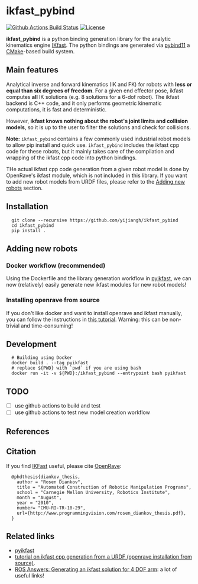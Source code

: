 
# ikfast_pybind

[![Github Actions Build Status](https://github.com/yijiangh/ikfast_pybind/workflows/build/badge.svg)](https://github.com/compas-dev/compas_fab/actions)
[![License](https://img.shields.io/github/license/yijiangh/ikfast_pybind.svg)](https://pypi.python.org/pypi/ikfast_pybind)

**ikfast_pybind** is a python binding generation library for the analytic kinematics engine [IKfast](http://openrave.org/docs/1.8.2/openravepy/ikfast/). 
The python bindings are generated via [pybind11](https://github.com/pybind/pybind11) a [CMake](https://cmake.org/)-based build system.

## Main features

Analytical inverse and forward kinematics (IK and FK) for robots with **less or equal than six degrees of freedom**. 
For a given end effector pose, ikfast computes **all** IK solutions (e.g. 8 solutions for a 6-dof robot).
The ikfast backend is C++ code, and it only performs geometric kinematic computations, it is fast and deterministic.

However, **ikfast knows nothing about the robot's joint limits and collision models**, so it is up to the user to filter the solutions and check for collisions.

**Note:** 
`ikfast_pybind` contains a few commonly used industrial robot models to allow pip install and quick use.
`ikfast_pybind` includes the ikfast cpp code for these robots, but it mainly takes care of the compilation and wrapping of the ikfast cpp code into python bindings.

THe actual ikfast cpp code generation from a given robot model is done by OpenRave's ikfast module, which is not included in this library.
If you want to add new robot models from URDF files, please refer to the [Adding new robots](#adding-new-robots) section.

## Installation

```
  git clone --recursive https://github.com/yijiangh/ikfast_pybind
  cd ikfast_pybind
  pip install .
```

## Adding new robots

### Docker workflow (recommended)

Using the Dockerfile and the library generation workflow in [pyikfast](https://github.com/cyberbotics/pyikfast), we can now (relatively) easily generate new ikfast modules for new robot models!

### Installing openrave from source

If you don't like docker and want to install openrave and ikfast manually, you can follow the instructions in [this tutorial](http://docs.ros.org/kinetic/api/framefab_irb6600_support/html/doc/ikfast_tutorial.html).
Warning: this can be non-trivial and time-consuming!

## Development


```
  # Building using Docker
  docker build . --tag pyikfast
  # replace ${PWD} with `pwd` if you are using bash
  docker run -it -v ${PWD}:/ikfast_pybind --entrypoint bash pyikfast
```

## TODO

- [ ] use github actions to build and test
- [ ] use github actions to test new model creation workflow

## References

## Citation

If you find [IKFast](http://openrave.org/docs/0.8.2/openravepy/ikfast/) useful, 
please cite [OpenRave](http://openrave.org/):

```
  @phdthesis{diankov_thesis,
    author = "Rosen Diankov",
    title = "Automated Construction of Robotic Manipulation Programs",
    school = "Carnegie Mellon University, Robotics Institute",
    month = "August",
    year = "2010",
    number= "CMU-RI-TR-10-29",
    url={http://www.programmingvision.com/rosen_diankov_thesis.pdf},
  }
```

## Related links

- [pyikfast](https://github.com/cyberbotics/pyikfast)
- [tutorial on ikfast cpp generation from a URDF (openrave installation from source)](http://docs.ros.org/kinetic/api/framefab_irb6600_support/html/doc/ikfast_tutorial.html).
- [ROS Answers: Generating an ikfast solution for 4 DOF arm](https://answers.ros.org/question/263925/generating-an-ikfast-solution-for-4-dof-arm/): a lot of useful links!